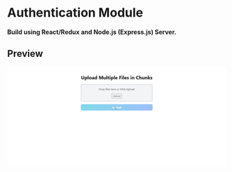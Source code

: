 # Authentication Module

**Build using React/Redux and Node.js (Express.js) Server.**

## Preview

![Preview GIF](https://raw.githubusercontent.com/hsbali/chunked-file-uploader/main/preview.gif)